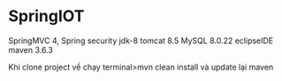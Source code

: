 # SpringIOT

SpringMVC 4, Spring security
jdk-8
tomcat 8.5
MySQL 8.0.22
eclipseIDE
maven 3.6.3

Khi clone project về chạy terminal>mvn clean install và update lại maven
